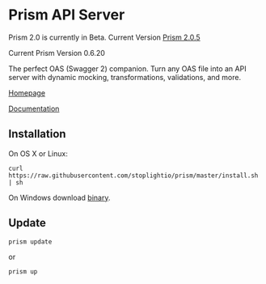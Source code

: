 # Prism API Server

Prism 2.0 is currently in Beta. Current Version [Prism 2.0.5](https://github.com/stoplightio/prism/blob/2.x/README.md)

Current Prism Version 0.6.20

The perfect OAS (Swagger 2) companion. Turn any OAS file into an API server with dynamic mocking, transformations, validations, and more.

[Homepage](http://stoplight.io/platform/prism?utm_source=github&utm_medium=prism)

[Documentation](https://help.stoplight.io/prism/getting-started?utm_source=github&utm_medium=prism)

## Installation

On OS X or Linux:

```
curl https://raw.githubusercontent.com/stoplightio/prism/master/install.sh | sh
```

On Windows download [binary](https://github.com/stoplightio/prism/releases).

## Update

```
prism update
```
or
```
prism up
```
